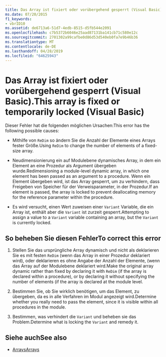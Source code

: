 ```yaml
---
title: Das Array ist fixiert oder vorübergehend gesperrt (Visual Basic).
ms.date: 07/20/2015
f1_keywords:
- vbrID10
ms.assetid: de6713a6-51d7-4edb-8515-d5fb544e2091
ms.openlocfilehash: c7b5372b6046e25aad87131ba141cb71c580e12c
ms.sourcegitcommit: 2701302a99cafbe0d86d53d540eb0fa7e9b46b36
ms.translationtype: MT
ms.contentlocale: de-DE
ms.lasthandoff: 04/28/2019
ms.locfileid: "64625943"
---
```

# <a name="this-array-is-fixed-or-temporarily-locked-visual-basic"></a><span data-ttu-id="cd2bc-102">Das Array ist fixiert oder vorübergehend gesperrt (Visual Basic).</span><span class="sxs-lookup"><span data-stu-id="cd2bc-102">This array is fixed or temporarily locked (Visual Basic)</span></span>
<span data-ttu-id="cd2bc-103">Dieser Fehler hat die folgenden möglichen Ursachen:</span><span class="sxs-lookup"><span data-stu-id="cd2bc-103">This error has the following possible causes:</span></span>  
  
- <span data-ttu-id="cd2bc-104">Mithilfe von `ReDim` so ändern Sie die Anzahl der Elemente eines Arrays fester Größe.</span><span class="sxs-lookup"><span data-stu-id="cd2bc-104">Using `ReDim` to change the number of elements of a fixed-size array.</span></span>  
  
- <span data-ttu-id="cd2bc-105">Neudimensionierung ein auf Modulebene dynamisches Array, in dem ein Element an eine Prozedur als Argument übergeben wurde.</span><span class="sxs-lookup"><span data-stu-id="cd2bc-105">Redimensioning a module-level dynamic array, in which one element has been passed as an argument to a procedure.</span></span> <span data-ttu-id="cd2bc-106">Wenn ein Element übergeben wird, ist das Array gesperrt, um zu verhindern, dass Freigeben von Speicher für der Verweisparameter, in der Prozedur.</span><span class="sxs-lookup"><span data-stu-id="cd2bc-106">If an element is passed, the array is locked to prevent deallocating memory for the reference parameter within the procedure.</span></span>  
  
- <span data-ttu-id="cd2bc-107">Es wird versucht, einen Wert zuweisen einer `Variant` Variable, die ein Array ist, enthält aber die `Variant` ist zurzeit gesperrt.</span><span class="sxs-lookup"><span data-stu-id="cd2bc-107">Attempting to assign a value to a `Variant` variable containing an array, but the `Variant` is currently locked.</span></span>  
  
## <a name="to-correct-this-error"></a><span data-ttu-id="cd2bc-108">So beheben Sie diesen Fehler</span><span class="sxs-lookup"><span data-stu-id="cd2bc-108">To correct this error</span></span>  
  
1. <span data-ttu-id="cd2bc-109">Stellen Sie das ursprüngliche Array dynamisch und nicht als deklarieren Sie es mit festen `ReDim` (wenn das Array in einer Prozedur deklariert wird), oder deklarieren es ohne Angabe der Anzahl der Elemente, (wenn das Array auf der Modulebene deklariert wird.</span><span class="sxs-lookup"><span data-stu-id="cd2bc-109">Make the original array dynamic rather than fixed by declaring it with `ReDim` (if the array is declared within a procedure), or by declaring it without specifying the number of elements (if the array is declared at the module level.</span></span>  
  
2. <span data-ttu-id="cd2bc-110">Bestimmen Sie, ob Sie wirklich benötigen, um das Element, zu übergeben, da es in alle Verfahren im Modul angezeigt wird.</span><span class="sxs-lookup"><span data-stu-id="cd2bc-110">Determine whether you really need to pass the element, since it is visible within all procedures in the module.</span></span>  
  
3. <span data-ttu-id="cd2bc-111">Bestimmen, was verhindert die `Variant` und beheben sie das Problem.</span><span class="sxs-lookup"><span data-stu-id="cd2bc-111">Determine what is locking the `Variant` and remedy it.</span></span>  
  
## <a name="see-also"></a><span data-ttu-id="cd2bc-112">Siehe auch</span><span class="sxs-lookup"><span data-stu-id="cd2bc-112">See also</span></span>

- [<span data-ttu-id="cd2bc-113">Arrays</span><span class="sxs-lookup"><span data-stu-id="cd2bc-113">Arrays</span></span>](../../../visual-basic/programming-guide/language-features/arrays/index.md)
